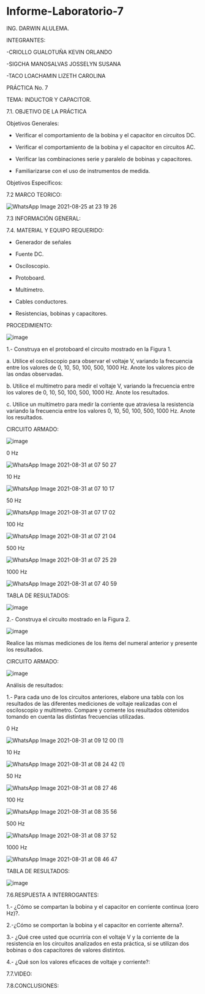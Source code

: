 # Informe-Laboratorio-7
ING. DARWIN ALULEMA.

INTEGRANTES:

-CRIOLLO GUALOTUÑA KEVIN ORLANDO

-SIGCHA MANOSALVAS JOSSELYN SUSANA

-TACO LOACHAMIN LIZETH CAROLINA

PRÁCTICA No. 7

TEMA: INDUCTOR Y CAPACITOR. 

7.1. OBJETIVO DE LA PRÁCTICA

Objetivos Generales:

-	Verificar el comportamiento de la bobina y el capacitor en circuitos DC.


-	Verificar el comportamiento de la bobina y el capacitor en circuitos AC.


-	Verificar las combinaciones serie y  paralelo de bobinas y capacitores.


-	Familiarizarse con el uso de instrumentos de medida.


	

Objetivos Específicos:


7.2 MARCO TEORICO:

![WhatsApp Image 2021-08-25 at 23 19 26](https://user-images.githubusercontent.com/85263529/131383412-9875a380-7d21-4d05-9014-72e39f9b417d.jpeg)


7.3 INFORMACIÓN GENERAL:


7.4. MATERIAL Y EQUIPO REQUERIDO:

-	Generador de señales

-	Fuente DC.


-	Osciloscopio.


-	Protoboard.


-	Multímetro.


-	Cables conductores.


-	Resistencias, bobinas y capacitores.

PROCEDIMIENTO:

![image](https://user-images.githubusercontent.com/85263529/131515975-3efa9439-3673-48df-a419-d2de7dd628d1.png)


1.- Construya en el protoboard el circuito mostrado en la Figura 1.


   a.	Utilice el osciloscopio para observar el voltaje V, variando la frecuencia entre los valores de 0, 10, 50, 100, 500, 1000 Hz. Anote los valores pico de las ondas observadas.
   
   
   b.	Utilice el multímetro para medir el voltaje V, variando la frecuencia entre los valores de 0, 10, 50, 100, 500, 1000 Hz. Anote los resultados.
   
   
   c.	Utilice un multímetro para medir la corriente que atraviesa la resistencia variando la frecuencia entre los valores 0, 10, 50, 100, 500, 1000 Hz. Anote los resultados.




CIRCUITO ARMADO:

![image](https://user-images.githubusercontent.com/85263529/131446446-690354e9-8e21-4d0f-a7fa-2dd889164251.png)

0 Hz

![WhatsApp Image 2021-08-31 at 07 50 27](https://user-images.githubusercontent.com/85263529/131507273-155b1ab5-97d4-4aaf-bce4-01fbe25d15c0.jpeg)


10 Hz

![WhatsApp Image 2021-08-31 at 07 10 17](https://user-images.githubusercontent.com/85263529/131502905-33f6d561-b112-476b-a3c8-be0019a44b8b.jpeg)

50 Hz

![WhatsApp Image 2021-08-31 at 07 17 02](https://user-images.githubusercontent.com/85263529/131503218-af3e6cba-7fbb-4379-996c-198c1b4cef35.jpeg)

100 Hz

![WhatsApp Image 2021-08-31 at 07 21 04](https://user-images.githubusercontent.com/85263529/131503333-61f2521b-ff58-46c8-a548-8b61b0693765.jpeg)

500 Hz

![WhatsApp Image 2021-08-31 at 07 25 29](https://user-images.githubusercontent.com/85263529/131507008-1f114621-9186-4a86-8015-82bb60e637a0.jpeg)

1000 Hz

![WhatsApp Image 2021-08-31 at 07 40 59](https://user-images.githubusercontent.com/85263529/131507132-1a79c5c9-9259-4037-adda-9175c2e9ff67.jpeg)


TABLA DE RESULTADOS:

![image](https://user-images.githubusercontent.com/85263529/131517496-8abeb260-59f4-4e9d-a8a7-9f708a56c7f2.png)


2.- Construya el circuito mostrado en la Figura 2.


![image](https://user-images.githubusercontent.com/85263529/131514917-9a3445c6-14ee-4aa1-ae40-e47d050174ae.png)


Realice las mismas mediciones de los ítems del numeral anterior y presente los resultados.

CIRCUITO ARMADO:

![image](https://user-images.githubusercontent.com/85263529/131516201-9c4c027c-e636-4dde-a0c1-433cb7b7cb84.png)


Análisis de resultados:


1.- Para cada uno de los circuitos anteriores, elabore una tabla con los resultados de las diferentes mediciones de voltaje realizadas con el osciloscopio y multímetro. Compare y comente los resultados obtenidos tomando en cuenta las distintas frecuencias utilizadas.





0 Hz

![WhatsApp Image 2021-08-31 at 09 12 00 (1)](https://user-images.githubusercontent.com/85263529/131520871-ba4c5ff1-629b-42a3-b4e9-f4ac3d4fa1ad.jpeg)



10 Hz

![WhatsApp Image 2021-08-31 at 08 24 42 (1)](https://user-images.githubusercontent.com/85263529/131511984-953a898c-5f3f-409f-be3b-a9db03d9af7f.jpeg)

50 Hz

![WhatsApp Image 2021-08-31 at 08 27 46](https://user-images.githubusercontent.com/85263529/131512085-3af5be11-d744-4654-9057-b2e7186e3499.jpeg)

100 Hz

![WhatsApp Image 2021-08-31 at 08 35 56](https://user-images.githubusercontent.com/85263529/131513937-490c2462-8019-4b4f-aef1-dbb698a9a032.jpeg)
 
 500 Hz
 
 ![WhatsApp Image 2021-08-31 at 08 37 52](https://user-images.githubusercontent.com/85263529/131514142-d05d204b-1ec1-42cf-b312-5364f78eb445.jpeg)

 
 1000 Hz

![WhatsApp Image 2021-08-31 at 08 46 47](https://user-images.githubusercontent.com/85263529/131514243-c64e11ea-5493-4e7d-8db9-bef7f6723d59.jpeg)

TABLA DE RESULTADOS:

![image](https://user-images.githubusercontent.com/85263529/131520621-09d75405-ee51-4dee-8455-20d28a692ea7.png)







7.6.RESPUESTA A INTERROGANTES:

 
   1.- ¿Cómo se compartan la bobina y el capacitor en corriente continua (cero Hz)?.
           
           
   2.-¿Cómo se comportan la bobina y el capacitor en corriente alterna?.
           
   3.- ¿Qué cree usted que ocurriría con el voltaje V y la corriente de la resistencia en los circuitos analizados en esta práctica, si se utilizan dos bobinas o dos capacitores de valores distintos.
           
           
   4.- ¿Qué son los valores eficaces de voltaje y corriente?:


7.7.VIDEO:



7.8.CONCLUSIONES:





